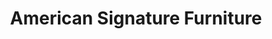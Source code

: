 ---
title: "American Signature Furniture"
url: /daytona-beach/american-signature-furniture/
shop: Möbel
---